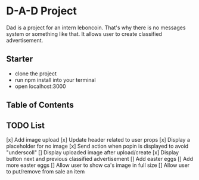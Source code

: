 # D-A-D Project 

Dad is a project for an intern leboncoin. That's why there is no messages system or something like that.
It allows user to create classified advertisement.

## Starter
- clone the project
- run npm install into your terminal
- open localhost:3000


## Table of Contents


## TODO List
[x] Add image upload
[x] Update header related to user props
[x] Display a placeholder for no image
[x] Send action when popin is displayed to avoid "underscoll"
[] Display uploaded image after upload/create
[x] Display button next and previous classified advertisement
[] Add easter eggs
[] Add more easter eggs
[] Allow user to show ca's image in full size
[] Allow user to put/remove from sale an item

